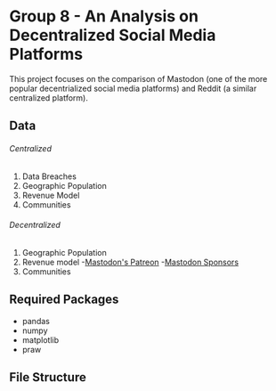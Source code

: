# Group 8 - An Analysis on Decentralized Social Media Platforms
This project focuses on the comparison of Mastodon (one of the more popular decentrialized social media platforms) and Reddit (a similar centralized platform).

## Data
###### Centralized
1. Data Breaches
2. Geographic Population
3. Revenue Model
4. Communities
###### Decentralized
1. Geographic Population
2. Revenue model
   -[Mastodon's Patreon](https://www.patreon.com/mastodon)
   -[Mastodon Sponsors](https://joinmastodon.org/sponsors)
3. Communities

## Required Packages
- pandas
- numpy
- matplotlib
- praw
## File Structure
